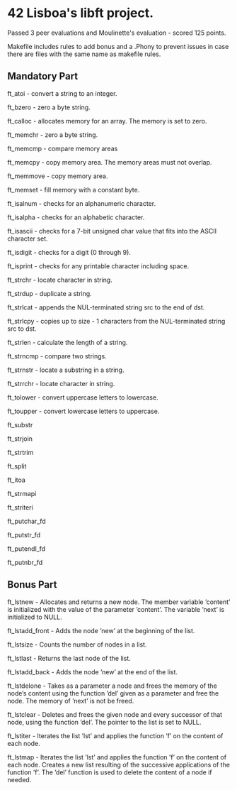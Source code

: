 # 42 Lisboa's libft project.

Passed 3 peer evaluations and Moulinette's evaluation - scored 125 points.

Makefile includes rules to add bonus and a .Phony to prevent issues in case there are files with the same name as makefile rules.

## Mandatory Part

ft_atoi - convert a string to an integer.

ft_bzero - zero a byte string.

ft_calloc - allocates memory for an array. The memory is set to zero.

ft_memchr - zero a byte string.

ft_memcmp - compare memory areas
 
ft_memcpy - copy memory area. The memory areas must not overlap.

ft_memmove - copy memory area.

ft_memset - fill memory with a constant byte.

ft_isalnum - checks for an alphanumeric character.

ft_isalpha - checks for an alphabetic character.

ft_isascii - checks for a 7-bit unsigned char value that fits into the ASCII character set.

ft_isdigit - checks for a digit (0 through 9).

ft_isprint - checks for any printable character including space.

ft_strchr - locate character in string.

ft_strdup - duplicate a string.

ft_strlcat - appends the NUL-terminated string src to the end of dst.

ft_strlcpy - copies up to size - 1 characters from the NUL-terminated string src to dst.

ft_strlen - calculate the length of a string.

ft_strncmp - compare two strings.

ft_strnstr - locate a substring in a string.

ft_strrchr - locate character in string.

ft_tolower - convert uppercase letters to lowercase.

ft_toupper - convert lowercase letters to uppercase.

ft_substr

  

ft_strjoin

  

ft_strtrim

  

ft_split

  

ft_itoa

  

ft_strmapi

  

ft_striteri

  

ft_putchar_fd

  

ft_putstr_fd

  

ft_putendl_fd

  

ft_putnbr_fd

  

## Bonus Part

ft_lstnew - Allocates and returns a new node. The member variable ’content’ is initialized with the value of the parameter ’content’. The variable ’next’ is initialized to NULL.

ft_lstadd_front - Adds the node ’new’ at the beginning of the list.

ft_lstsize - Counts the number of nodes in a list.

ft_lstlast - Returns the last node of the list.

ft_lstadd_back - Adds the node ’new’ at the end of the list.

ft_lstdelone - Takes as a parameter a node and frees the memory of the node’s content using the function ’del’ given as a parameter and free the node. The memory of ’next’ is not be freed.

ft_lstclear - Deletes and frees the given node and every successor of that node, using the function ’del’. The pointer to the list is set to NULL.

ft_lstiter - Iterates the list ’lst’ and applies the function ’f’ on the content of each node.

ft_lstmap - Iterates the list ’lst’ and applies the function ’f’ on the content of each node. Creates a new list resulting of the successive applications of the function ’f’. The ’del’ function is used to delete the content of a node if needed.
